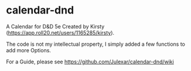# calendar-dnd
A Calendar for D&D 5e Created by Kirsty (https://app.roll20.net/users/1165285/kirsty).

The code is not my intellectual property, I simply added a few functions to add more Options.

For a Guide, please see https://github.com/Julexar/calendar-dnd/wiki
